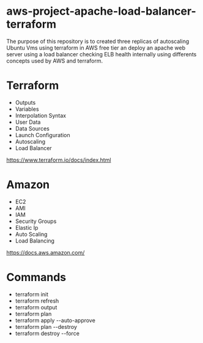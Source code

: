 # aws-project-apache-load-balancer-terraform
The purpose of this repository is to created  three replicas of autoscaling Ubuntu Vms using terraform in AWS free tier an deploy an apache web server using a load balancer checking ELB health internally using differents concepts used by AWS and terraform.

# Terraform
- Outputs
- Variables
- Interpolation Syntax
- User Data
- Data Sources
- Launch Configuration
- Autoscaling
- Load Balancer

https://www.terraform.io/docs/index.html

# Amazon

- EC2
- AMI
- IAM
- Security Groups
- Elastic Ip
- Auto Scaling
- Load Balancing 

https://docs.aws.amazon.com/

# Commands
 - terraform init 
 - terraform refresh
 - terraform output 
 - terraform plan
 - terraform apply --auto-approve
 - terraform plan --destroy
 - terraform destroy --force
